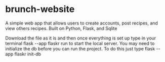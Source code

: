 # brunch-website
A simple web app that allows users to create accounts, post recipes, and view others recipes. Built on Python, Flask, and Sqlite

Download the file as it is and then once everything is set up type in your terminal flask --app flaskr run to start the local server. 
You may need to initialize the db before you can run the project. To do this just type  flask --app flaskr init-db 
